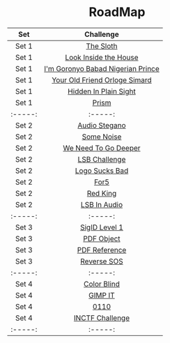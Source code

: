 <div align="center">

# RoadMap
|  Set | Challenge                                                                                                                                  |
| :-----: | :-: |
|  Set 1     |[The Sloth](https://github.com/a3X3k/RoadMap/tree/main/Set%201/RingZer0/The%20Sloth/readme.md)                                                       |
|   Set 1     |[Look Inside the House](https://github.com/a3X3k/RoadMap/tree/main/Set%201/RingZer0/Look%20Inside%20the%20House/readme.md)                           |
| Set 1 |[I'm Goronyo Babad Nigerian Prince](https://github.com/a3X3k/RoadMap/tree/main/Set%201/RingZer0/I'm%20Goronyo%20Babad%20Nigerian%20prince/readme.md) |
|   Set 1      |[Your Old Friend Orloge Simard](https://github.com/a3X3k/RoadMap/tree/main/Set%201/RingZer0/Your%20Old%20Friend%20Orloge%20Simard/readme.md)         |
|    Set 1     |[Hidden In Plain Sight](https://github.com/a3X3k/RoadMap/tree/main/Set%201/RingZer0/Hidden%20In%20Plain%20Sight/readme.md)                           |
|    Set 1     |[Prism](https://github.com/a3X3k/RoadMap/blob/main/Set%201/Prism/README.md)  |         
| :-----: | :-----: |    
| Set 2 | [Audio Stegano](https://github.com/a3X3k/RoadMap/blob/main/Set%202/Root%20Me/Audio%20Stegano/readme.md) |
|Set 2| [Some Noise](https://github.com/a3X3k/RoadMap/blob/main/Set%202/Root%20Me/Some%20Noise/readme.md) |
| Set 2 |[We Need To Go Deeper](https://github.com/a3X3k/RoadMap/blob/main/Set%202/Root%20Me/We%20Need%20To%20Go%20Deeper/readme.md) |
| Set 2 | [LSB Challenge](https://github.com/a3X3k/RoadMap/blob/main/Set%202/LSB%20Challenge/readme.md) |
|Set 2| [Logo Sucks Bad](https://github.com/a3X3k/RoadMap/blob/main/Set%202/Logo%20Sucks%20Bad/readme.md) |
| Set 2| [For5](https://github.com/a3X3k/RoadMap/blob/main/Set%202/For5/readme.md) |
| Set 2| [Red King](https://github.com/a3X3k/RoadMap/blob/main/Set%202/Red%20King/README.md) |
| Set 2| [LSB In Audio](https://github.com/a3X3k/RoadMap/blob/main/Set%202/Audio%20Stego/readme.md) |
| :-----: | :-----: | :-----: | 
| Set 3 | [SigID Level 1](https://github.com/a3X3k/RoadMap/blob/main/Set%203/Ringzer0/SigID%20Level%201/readme.md) |
| Set 3| [PDF Object](https://github.com/a3X3k/RoadMap/blob/main/Set%203/Rootme/PDF%20Object/readme.md) |
| Set 3 | [PDF Reference](https://github.com/a3X3k/RoadMap/blob/main/Set%203/PDF/readme.md) |
| Set 3 | [Reverse SOS](https://github.com/a3X3k/RoadMap/blob/main/Set%203/Reverse%20SOS/README.md) |
| :-----: | :-----: |
| Set 4 |[Color Blind](https://github.com/a3X3k/RoadMap/blob/main/Set%204/Color%20Blind/readme.md) |
| Set 4 | [GIMP IT](https://github.com/a3X3k/RoadMap/blob/main/Set%204/GIMP%20IT/readme.md) |
| Set 4| [0110](https://github.com/a3X3k/RoadMap/blob/main/Set%204/0110/readme.md) |
|Set 4 | [INCTF Challenge](https://github.com/a3X3k/RoadMap/blob/main/Set%204/Challenge/readme.md) |  
| :-----: | :-----: |
   
   <!---
| Network|[A Second Listener]() |
| Network|[A Very Secure Authication Method]() |
| Network|[Exif]() |
| Network |[How Recent]() |
| Network|[Listening]() |
| Network|[What Version Pt 2]() |
| Network |[Who Is Using Me]() |
| Network|[According To All Known Laws Of Aviation]() |
| Network  |[I am groot]() |
| Network |[Yellow Brick Road]() |
| Network |[Uh uh uh]() |  
| Network |[I will assit]() |  
| Network |[Shark01]() |  
| Network |[Who speaks]() |
| Network |[Please give]() |  
| Network |[Tick Tock]() |
| Network |[Some good ol fashion txt]() |
-->
   
</div>
